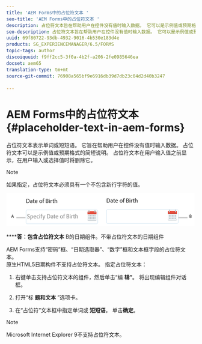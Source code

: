 ```yaml
---
title: 'AEM Forms中的占位符文本 '
seo-title: 'AEM Forms中的占位符文本 '
description: 占位符文本旨在帮助用户在控件没有值时输入数据。 它可以是示例值或预期格式的简短说明。
seo-description: 占位符文本旨在帮助用户在控件没有值时输入数据。 它可以是示例值或预期格式的简短说明。
uuid: 69f80722-93db-4932-9016-4b530e183d4e
products: SG_EXPERIENCEMANAGER/6.5/FORMS
topic-tags: author
discoiquuid: f9ff2cc5-3f0a-4b2f-a206-2fe0985646ea
docset: aem65
translation-type: tm+mt
source-git-commit: 76908a565bf9e6916db39d7db23c04d2d40b3247

---
```



# AEM Forms中的占位符文本 {#placeholder-text-in-aem-forms}

占位符文本表示单词或短短语。 它旨在帮助用户在控件没有值时输入数据。 占位符文本可以是示例值或预期格式的简短说明。 占位符文本在用户输入值之前显示，在用户输入或选择值时将删除它。

>[!NOTE]
>
>如果指定，占位符文本必须具有一个不包含新行字符的值。

![带有和不带占位符文本的日期组件](assets/dat-picker-place-holder-text.png)

******答：包含占位符文本** B的日期组件。不带占位符文本的日期组件

AEM Forms支持“密码”框、“日期选取器”、“数字”框和文本框字段的占位符文本。\
原生HTML5日期构件不支持占位符文本。 指定占位符文本：

1. 右键单击支持占位符文本的组件，然后单击“编 **辑”**。 将出现编辑组件对话框。

1. 打开“标 **题和文本** ”选项卡。
1. 在“占位符”文本框中指定单词或 **短短语**。 单击&#x200B;**确定**。

>[!NOTE]
>
>Microsoft Internet Explorer 9不支持占位符文本。

